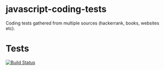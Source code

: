 # javascript-coding-tests
Coding tests gathered from multiple sources (hackerrank, books, websites etc).

# Tests
[![Build Status](https://travis-ci.org/jdnierth/javascript-coding-tests.svg?branch=master)](https://travis-ci.org/jdnierth/javascript-coding-tests)
